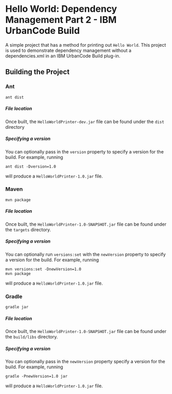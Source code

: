 # Hello World: Dependency Management Part 2 - IBM UrbanCode Build
A simple project that has a method for printing out `Hello World`. This project is used to demonstrate dependency management without a dependencies.xml in an IBM UrbanCode Build plug-in.

## Building the Project
### Ant
```
ant dist
```

##### File location
Once built, the `HelloWorldPrinter-dev.jar` file can be found under the `dist` directory

##### Specifying a version
You can optionally pass in the `version` property to specify a version for the build. For example, running
```
ant dist -Dversion=1.0
```
will produce a `HelloWorldPrinter-1.0.jar` file.

### Maven
```
mvn package
```

##### File location
Once built, the `HelloWorldPrinter-1.0-SNAPSHOT.jar` file can be found under the `targets` directory.

##### Specifying a version
You can optionally run `versions:set` with the `newVersion` property to specify a version for the build. For example, running
```
mvn versions:set -DnewVersion=1.0
mvn package
```
will produce a `HelloWorldPrinter-1.0.jar` file.

### Gradle
```
gradle jar
```

##### File location
Once built, the `HelloWorldPrinter-1.0-SNAPSHOT.jar` file can be found under the `build/libs` directory.

##### Specifying a version
You can optionally pass in the `newVersion` property specify a version for the build. For example, running
```
gradle -PnewVersion=1.0 jar
```
will produce a `HelloWorldPrinter-1.0.jar` file.

